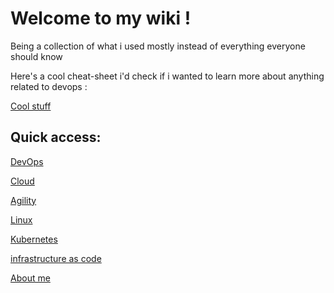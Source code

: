 # Welcome to my wiki !    

Being a collection of what i used mostly instead of everything everyone should know

Here's a cool cheat-sheet i'd check if i wanted to learn more about anything related to devops :

 [Cool stuff](https://lzone.de/cheat-sheet.html)

## Quick access:


[DevOps  ](/devops/index.md)

[Cloud  ](/cloud/index.md)

[Agility  ](/agility/index.md)

[Linux  ](/Linux/index.md)

[Kubernetes  ](/kubernetes/index.md)

[infrastructure as code  ](/iac/index.md)



[About me](about.md)